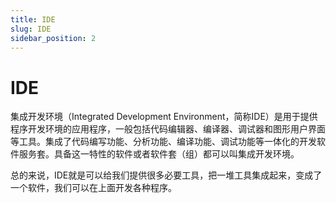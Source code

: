 ```yaml
---
title: IDE
slug: IDE
sidebar_position: 2
---
```



# IDE

集成开发环境（Integrated Development Environment，简称IDE）是用于提供程序开发环境的应用程序，一般包括代码编辑器、编译器、调试器和图形用户界面等工具。集成了代码编写功能、分析功能、编译功能、调试功能等一体化的开发软件服务套。具备这一特性的软件或者软件套（组）都可以叫集成开发环境。

总的来说，IDE就是可以给我们提供很多必要工具，把一堆工具集成起来，变成了一个软件，我们可以在上面开发各种程序。

